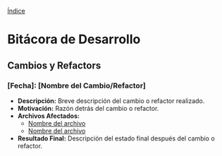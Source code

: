 [Índice](../CSDT-2024.md)
# Bitácora de Desarrollo

## Cambios y Refactors

### [Fecha]: [Nombre del Cambio/Refactor]

- **Descripción:** Breve descripción del cambio o refactor realizado.
- **Motivación:** Razón detrás del cambio o refactor.
- **Archivos Afectados:**
    - [Nombre del archivo](ruta/al/archivo.md)
    - [Nombre del archivo](ruta/al/archivo.md)
- **Resultado Final:** Descripción del estado final después del cambio o refactor.
